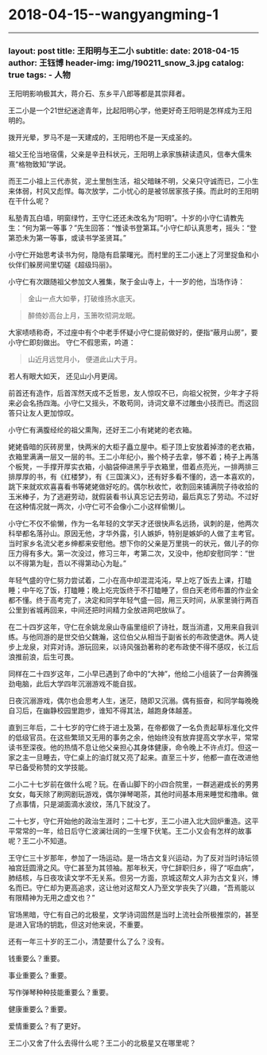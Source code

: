 # 2018-04-15--wangyangming-1

***

### layout: post title: 王阳明与王二小 subtitle: date: 2018-04-15 author: 王钰博 header-img: img/190211\_snow\_3.jpg catalog: true tags: - 人物

王阳明影响极其大，蒋介石、东乡平八郎等都是其崇拜者。

王二小是一个21世纪迷途青年，比起阳明心学，他更好奇王阳明是怎样成为王阳明的。

拨开光晕，罗马不是一天建成的，王阳明也不是一天成圣的。

祖父王伦当地宿儒，父亲是辛丑科状元，王阳明上承家族耕读遗风，信奉大儒朱熹“格物致知”学说。

而王二小祖上三代赤贫，泥土里刨生活，祖父暗昧不明，父亲只守诚而已，二小生来体弱，村风又彪悍。每次放学，二小忧心的是被邻居家孩子揍。而此时的王阳明在干什么呢？

私塾青瓦白墙，明窗绿竹，王守仁还还未改名为“阳明”。十岁的小守仁请教先生：“何为第一等事？”先生回答：“惟读书登第耳。”小守仁却认真思考，摇头：“登第恐未为第一等事，或读书学圣贤耳。”

小守仁开始思考读书为何，隐隐有启蒙曙光。而村里的王二小迷上了河里捉鱼和小伙伴们躲房间里切磋《超级玛丽》。

小守仁有次跟随祖父参加文人雅集，聚于金山寺上，十一岁的他，当场作诗：

> 金山一点大如拳，打破维扬水底天。

> 醉倚妙高台上月，玉箫吹彻洞龙眠。

大家啧啧称奇，不过座中有个中老手怀疑小守仁提前做好的，便指“蔽月山房”，要小守仁即刻做出。 守仁不假思索，吟道：

> 山近月远觉月小， 便道此山大于月。

若人有眼大如天， 还见山小月更阔。

前首还有造作，后首浑然天成不乏哲思，友人惊叹不已，向祖父祝贺，少年才子将来必会名扬四海。小守仁又摇头，不敢苟同，诗词文章不过雕虫小技而已。而这回答只让友人更加惊叹。

小守仁有满腹经纶的祖父熏陶，还好王二小有姥姥的老衣箱。

姥姥昏暗的灰砖房里，快两米的大柜子矗立屋中。柜子顶上安放着掉漆的老衣箱，衣箱里满满一层又一层的书。王二小年纪小，搬个椅子去拿，够不着；椅子上再落个板凳，一手撑开厚实衣箱，小脑袋伸进黑乎乎衣箱里，借着点亮光，一排两排三排厚厚的书，有《红楼梦》，有《三国演义》，还有好多看不懂的，选一本喜欢的，跳下来就欢欢喜喜看书等姥姥做好吃的。偶尔秋收忙，收割回来铺满院子待收拾的玉米棒子，为了逃避劳动，就假装看书认真忘记去劳动，最后真忘了劳动。不过好在这种情况就一两次，小守仁可不会像小二小这样偷懒儿。

小守仁不仅不偷懒，作为一名年轻的文学天才还很快声名远扬，讽刺的是，他两次科举都名落孙山。原因无他，才华外露，引人嫉妒，特别是嫉妒的人做了主考官。当时家乡名流父老乡绅都来安慰他。想下你的父亲是万里挑一的状元，做儿子的你压力得有多大。第一次没过，修习三年，考第二次，又没中，他却安慰同学：“世以不得第为耻，吾以不得第动心为耻。”

年轻气盛的守仁努力尝试着，二小在高中却混混沌沌，早上吃了饭去上课，打瞌睡；中午吃了饭，打瞌睡；晚上吃完饭终于不打瞌睡了，但白天老师布置的作业全都不懂。终于高考完了，决定和同学年轻气盛一回，用三天时间，从家里骑行两百公里到省城再回来，中间还把时间精力全放进网吧放纵了。

在二十四岁这年，守仁在余姚龙泉山寺庙里组织了诗社，既当消遣，又用来自我训练。与他同游的是世交伯父魏瀚，这位伯父从相当于副省长的布政使退休。两人徒步上龙泉，对弈对诗。游玩回来，以诗风强劲著称的老布政使不得不感叹，长江后浪推前浪，后生可畏。

同样在二十四岁这年，二小早已遇到了命中的“大神”，他给二小组装了一台奔腾强劲电脑，此后大学四年沉溺游戏不能自拔。

日夜沉溺游戏，偶尔也会思考人生，迷茫，随即又沉溺。偶有振奋，和同学每晚晚自习后，在幽静校园里跑步，谁知不得其法，越跑身体越差。

直到三年后，二十七岁的守仁终于进士及第，在帝都做了一名负责起草标准化文件的低级官员。在这些繁琐又无用的事务之余，他始终没有放弃提高文学水平，常常读书至深夜。他的热情不息让他父亲担心其身体健康，命令晚上不许点灯。但这一家之主一旦睡去，守仁桌上的油灯就又亮了起来。直至三十岁，他都一直在改进他早已备受称赞的文学技能。

二小二十七岁前在做什么呢？玩。在香山脚下的小四合院里，一群逃避成长的男男女女，每天除了刷网剧玩游戏，偶尔弹琴喝茶，其他时间基本用来睡觉和撸串。做了点事情，只是湖面滴水波纹，荡几下就没了。

二十七岁，守仁开始他的政治生涯时；二十七岁，王二小进入北大回炉重造。这平平常常的一年，给日后守仁波澜壮阔的一生埋下伏笔。王二小又会有怎样的故事呢？王二小不知道。

王守仁三十岁那年，参加了一场运动。是一场古文复兴运动，为了反对当时诗坛领袖宫廷圆滑之风。守仁甚至为其领袖。那年秋天，守仁辞职归乡，得了“呕血病”，肺结核，与日夜攻读文学不无关系。但另一方面，京城这帮文人非为古文复兴，博名而已。守仁却为更高追求，这让他对这帮文人乃至文学丧失了兴趣，“吾焉能以有限精神为无用之虚文也？”

官场黑暗，守仁有自己的北极星，文学诗词固然是当时上流社会所极推崇的，甚至是进入官场的钥匙，但这对他来说，不重要。

还有一年三十岁的王二小，清楚要什么了么？没有。

钱重要么？重要。

事业重要么？重要。

写作弹琴种种技能重要么？重要。

健康重要么？重要。

爱情重要么？有了更好。

王二小又舍了什么去得什么呢？王二小的北极星又在哪里呢？
